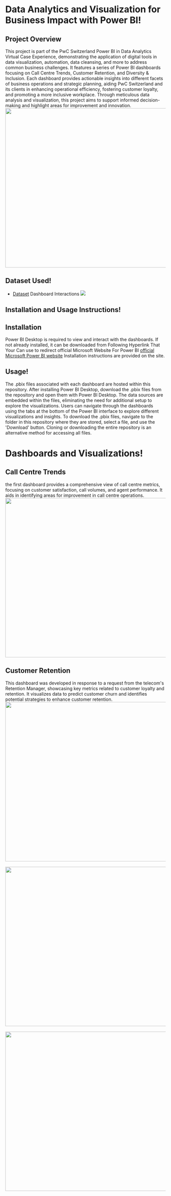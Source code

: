# Data Analytics and Visualization for Business Impact with Power BI!
## Project Overview
This project is part of the PwC Switzerland Power BI in Data Analytics Virtual Case Experience, demonstrating the application of digital tools in data visualization, automation, data cleansing, and more to address common business challenges. It features a series of Power BI dashboards focusing on Call Centre Trends, Customer Retention, and Diversity & Inclusion. Each dashboard provides actionable insights into different facets of business operations and strategic planning, aiding PwC Switzerland and its clients in enhancing operational efficiency, fostering customer loyalty, and promoting a more inclusive workplace.
Through meticulous data analysis and visualization, this project aims to support informed decision-making and highlight areas for improvement and innovation.
<img src="https://github.com/DarshanDev21/PwC-Switzerland-Power-BI-in-Data-Analytics-Virtual-Case-Experience/blob/main/customer%20service%20call%20center%20scenario.png" width="750" height="500">
## Dataset Used!
- <a href="https://github.com/DarshanDev21/PwC-Switzerland-Power-BI-in-Data-Analytics-Virtual-Case-Experience">Dataset</a>
Dashboard Interactions <img src="https://github.com/DarshanDev21/PwC-Switzerland-Power-BI-in-Data-Analytics-Virtual-Case-Experience/blob/main/Call_Centre_Analysis%201.png"></img>
## Installation and Usage Instructions!
## Installation 
Power BI Desktop is required to view and interact with the dashboards. If not already installed, it can be downloaded from Following Hyperlink That Your Can use to redirect official Microsoft Website For Power BI
<a href ="https://www.microsoft.com/en-us/power-platform/products/power-bi/desktop">official Microsoft Power BI website</a> Installation instructions are provided on the site.
## Usage!
The .pbix files associated with each dashboard are hosted within this repository. After installing Power BI Desktop, download the .pbix files from the repository and open them with Power BI Desktop. The data sources are embedded within the files, eliminating the need for additional setup to explore the visualizations. Users can navigate through the dashboards using the tabs at the bottom of the Power BI interface to explore different visualizations and insights.
To download the .pbix files, navigate to the folder in this repository where they are stored, select a file, and use the 'Download' button. Cloning or downloading the entire repository is an alternative method for accessing all files.
# Dashboards and Visualizations!
## Call Centre Trends
the first dashboard provides a comprehensive view of call centre metrics, focusing on customer satisfaction, call volumes, and agent performance. It aids in identifying areas for improvement in call centre operations.
<img src="https://github.com/DarshanDev21/PwC-Switzerland-Power-BI-in-Data-Analytics-Virtual-Case-Experience/blob/main/Call_Centre_Analysis%202.png" width="850" height="500"></img>
## Customer Retention 
This dashboard was developed in response to a request from the telecom's Retention Manager, showcasing key metrics related to customer loyalty and retention. It visualizes data to predict customer churn and identifies potential strategies to enhance customer retention. 
<img src= "https://github.com/DarshanDev21/PwC-Switzerland-Power-BI-in-Data-Analytics-Virtual-Case-Experience/blob/main/Chrun_analysis%201.png" width="850" height="500"></img>
<br> </br>
<img src= "https://github.com/DarshanDev21/PwC-Switzerland-Power-BI-in-Data-Analytics-Virtual-Case-Experience/blob/main/Chrun_analysis%202.png" width="850" height="500"></img>
<br> </br>
<img src= "https://github.com/DarshanDev21/PwC-Switzerland-Power-BI-in-Data-Analytics-Virtual-Case-Experience/blob/main/Chrun_analysis%203.png" width="850" height="500"></img>

